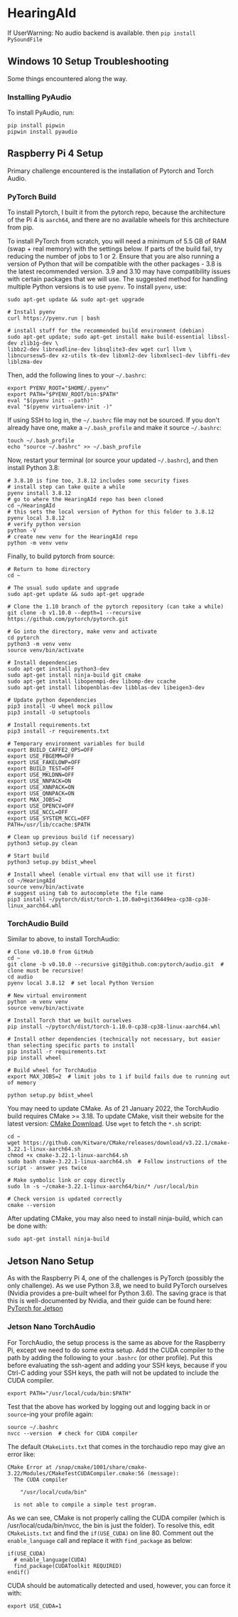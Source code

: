 # HearingAId

If UserWarning: No audio backend is available. then `pip install PySoundFile`


## Windows 10 Setup Troubleshooting
Some things encountered along the way.
### Installing PyAudio
To install PyAudio, run:
```
pip install pipwin
pipwin install pyaudio
```

## Raspberry Pi 4 Setup

Primary challenge encountered is the installation of Pytorch and Torch Audio.

### PyTorch Build

To install Pytorch, I built it from the pytorch repo, because the architecture of the Pi 4 is `aarch64`, and there are no available wheels for this architecture from pip.

To install PyTorch from scratch, you will need a minimum of 5.5 GB of RAM (swap + real memory) with the settings below. If parts of the build fail, try reducing the number of jobs to 1 or 2. Ensure that you are also running a version of Python that will be compatible with the other packages - 3.8 is the latest recommended version. 3.9 and 3.10 may have compatibility issues with certain packages that we will use. The suggested method for handling multiple Python versions is to use `pyenv`. To install `pyenv`, use:

```
sudo apt-get update && sudo apt-get upgrade

# Install pyenv
curl https://pyenv.run | bash

# install stuff for the recommended build environment (debian)
sudo apt-get update; sudo apt-get install make build-essential libssl-dev zlib1g-dev \
libbz2-dev libreadline-dev libsqlite3-dev wget curl llvm \
libncursesw5-dev xz-utils tk-dev libxml2-dev libxmlsec1-dev libffi-dev liblzma-dev
```

Then, add the following lines to your `~/.bashrc`:
```
export PYENV_ROOT="$HOME/.pyenv"
export PATH="$PYENV_ROOT/bin:$PATH"
eval "$(pyenv init --path)"
eval "$(pyenv virtualenv-init -)"
```

If using SSH to log in, the `~/.bashrc` file may not be sourced. If you don't already have one, make a `~/.bash_profile` and make it source `~/.bashrc`:
```
touch ~/.bash_profile
echo "source ~/.bashrc" >> ~/.bash_profile
```

Now, restart your terminal (or source your updated `~/.bashrc`), and then install Python 3.8:
```
# 3.8.10 is fine too, 3.8.12 includes some security fixes
# install step can take quite a while
pyenv install 3.8.12
# go to where the HearingAId repo has been cloned
cd ~/HearingAId
# this sets the local version of Python for this folder to 3.8.12
pyenv local 3.8.12
# verify python version
python -V
# create new venv for the HearingAId repo
python -m venv venv
```


Finally, to build pytorch from source:

```
# Return to home directory
cd ~

# The usual sudo update and upgrade
sudo apt-get update && sudo apt-get upgrade

# Clone the 1.10 branch of the pytorch repository (can take a while)
git clone -b v1.10.0 --depth=1 --recursive https://github.com/pytorch/pytorch.git

# Go into the directory, make venv and activate
cd pytorch
python3 -m venv venv
source venv/bin/activate

# Install dependencies
sudo apt-get install python3-dev
sudo apt-get install ninja-build git cmake
sudo apt-get install libopenmpi-dev libomp-dev ccache
sudo apt-get install libopenblas-dev libblas-dev libeigen3-dev

# Update python dependencies
pip3 install -U wheel mock pillow
pip3 install -U setuptools

# Install requirements.txt
pip3 install -r requirements.txt

# Temporary environment variables for build
export BUILD_CAFFE2_OPS=OFF
export USE_FBGEMM=OFF
export USE_FAKELOWP=OFF
export BUILD_TEST=OFF
export USE_MKLDNN=OFF
export USE_NNPACK=ON
export USE_XNNPACK=ON
export USE_QNNPACK=ON
export MAX_JOBS=2
export USE_OPENCV=OFF
export USE_NCCL=OFF
export USE_SYSTEM_NCCL=OFF
PATH=/usr/lib/ccache:$PATH

# Clean up previous build (if necessary)
python3 setup.py clean

# Start build
python3 setup.py bdist_wheel

# Install wheel (enable virtual env that will use it first)
cd ~/HearingAId
source venv/bin/activate
# suggest using tab to autocomplete the file name
pip3 install ~/pytorch/dist/torch-1.10.0a0+git36449ea-cp38-cp38-linux_aarch64.whl

```

### TorchAudio Build

Similar to above, to install TorchAudio:
```
# Clone v0.10.0 from GitHub
cd ~
git clone -b v0.10.0 --recursive git@github.com:pytorch/audio.git  # clone must be recursive!
cd audio
pyenv local 3.8.12  # set local Python Version

# New virtual environment
python -m venv venv
source venv/bin/activate

# Install Torch that we built ourselves
pip install ~/pytorch/dist/torch-1.10.0-cp38-cp38-linux-aarch64.whl

# Install other dependencies (technically not necessary, but easier than selecting specific parts to install
pip install -r requirements.txt
pip install wheel

# Build wheel for TorchAudio
export MAX_JOBS=2  # limit jobs to 1 if build fails due to running out of memory

python setup.py bdist_wheel
```

You may need to update CMake. As of 21 January 2022, the TorchAudio build requires CMake >= 3.18. To update CMake, visit their website for the latest version: [CMake Download](https://cmake.org/download/). Use `wget` to fetch the `*.sh` script:
```
cd ~
wget https://github.com/Kitware/CMake/releases/download/v3.22.1/cmake-3.22.1-linux-aarch64.sh
chmod +x cmake-3.22.1-linux-aarch64.sh
sudo bash cmake-3.22.1-linux-aarch64.sh  # Follow instructions of the script - answer yes twice

# Make symbolic link or copy directly
sudo ln -s ~/cmake-3.22.1-linux-aarch64/bin/* /usr/local/bin

# Check version is updated correctly
cmake --version
```

After updating CMake, you may also need to install ninja-build, which can be done with:
```
sudo apt-get install ninja-build
```

## Jetson Nano Setup

As with the Raspberry Pi 4, one of the challenges is PyTorch (possibly the only challenge). As we use Python 3.8, we need to build PyTorch ourselves (Nvidia provides a pre-built wheel for Python 3.6). The saving grace is that this is well-documented by Nvidia, and their guide can be found here: [PyTorch for Jetson](https://forums.developer.nvidia.com/t/pytorch-for-jetson-version-1-10-now-available/72048)

### Jetson Nano TorchAudio

For TorchAudio, the setup process is the same as above for the Raspberry Pi, except we need to do some extra setup. Add the CUDA compiler to the path by adding the following to your `.bashrc` (or other profile). Put this before evaluating the ssh-agent and adding your SSH keys, because if you Ctrl-C adding your SSH keys, the path will not be updated to include the CUDA compiler.
```
export PATH="/usr/local/cuda/bin:$PATH"
```

Test that the above has worked by logging out and logging back in or `source`-ing your profile again:
```
source ~/.bashrc
nvcc --version  # check for CUDA compiler
```

The default `CMakeLists.txt` that comes in the torchaudio repo may give an error like:
```
CMake Error at /snap/cmake/1001/share/cmake-3.22/Modules/CMakeTestCUDACompiler.cmake:56 (message):
  The CUDA compiler

    "/usr/local/cuda/bin"

  is not able to compile a simple test program.
```

As we can see, CMake is not properly calling the CUDA compiler (which is /usr/local/cuda/bin/nvcc, the bin is just the folder). To resolve this, edit `CMakeLists.txt` and find the `if(USE_CUDA)` on line 80. Comment out the `enable_language` call and replace it with `find_package` as below:

```
if(USE_CUDA)
  # enable_language(CUDA)
  find_package(CUDAToolkit REQUIRED)
endif()
```

CUDA should be automatically detected and used, however, you can force it with:
```
export USE_CUDA=1
```
